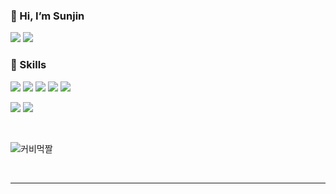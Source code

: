 <!-- ![header](https://capsule-render.vercel.app/api?type=waving&color=&height=300&section=header&text=badajinsee&fontSize=90&animation=fadeIn&fontAlignY=38&0any%20Repo%20like%20me!&desc) -->

### 🩷 Hi, I’m Sunjin

<p> 
    <a href="https://velog.io/@badajinsee/" target="_blank"><img src="https://img.shields.io/badge/Blog-DD0B78?style=flat-square&logo=GitHub%20Sponsors&logoColor=white"/></a>
     <a href="mailto:yuza0385@gmail.com" target="_blank"><img src="https://img.shields.io/badge/yuza0385@gmail.com-EA4335?style=flat-square&logo=Gmail&logoColor=white"/></a>
</p>
  
### 🌱 Skills

<div>
   <p>
    <img src="https://img.shields.io/badge/HTML-E34F26?style=icon&logo=HTML5&logoColor=white"/>
    <img src="https://img.shields.io/badge/CSS-1572B6?style=icon&logo=CSS3&logoColor=white"/>
    <img src="https://img.shields.io/badge/JAVASCRIPT-F7DF1E?style=icon&logo=Javascript&logoColor=white"/>
    <img src="https://img.shields.io/badge/REACT-61DAFB?style=icon&logo=React&logoColor=white"/>
    <img src="https://img.shields.io/badge/TypeScript-3178C6?style=flat-square&logo=TypeScript&logoColor=white"/>
    </p>
  <p>
    <img src="https://img.shields.io/badge/PYTHON-3776AB?style=icon&logo=Python&logoColor=white"/>
    <img src="https://img.shields.io/badge/GIT-F05032?style=icon&logo=Git&logoColor=white"/>


  </p>
</div>
<br>

![커비먹짤](https://user-images.githubusercontent.com/121417902/225655645-0a2ad61e-6ee9-4427-8798-1ec51933b766.gif)

</br>

<div>

<!-- [![Top Langs](https://github-readme-stats.vercel.app/api/top-langs/?username=badajinsee&layout=compact&theme=dracula)](https://github.com/metleeha) -->

</div>

---

